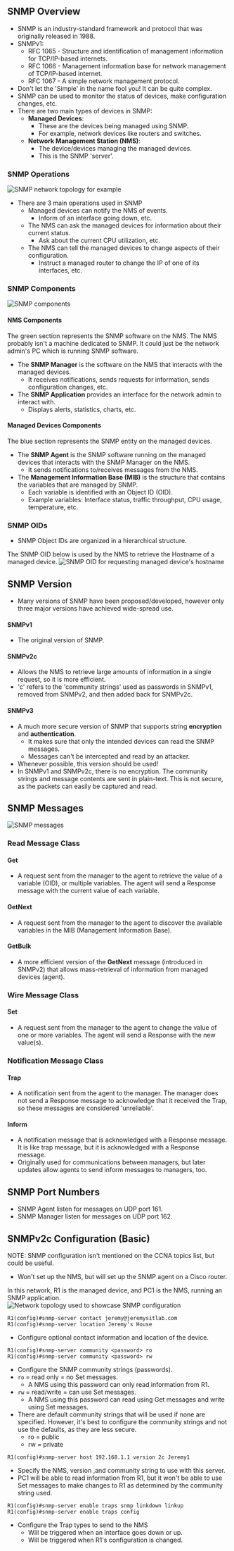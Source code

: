 ## SNMP Overview
* SNMP is an industry-standard framework and protocol that was originally released in 1988.
* SNMPv1:
	* RFC 1065 - Structure and identification of management information for TCP/IP-based internets.
	* RFC 1066 - Management information base for network management of TCP/IP-based internet.
	* RFC 1067 - A simple network management protocol.
* Don't let the 'Simple' in the name fool you! It can be quite complex.
* SNMP can be used to monitor the status of devices, make configuration changes, etc.
* There are two main types of devices in SNMP:
	* **Managed Devices**:
		* These are the devices being managed using SNMP.
		* For example, network devices like routers and switches.
	* **Network Management Station (NMS)**:
		* The device/devices managing the managed devices.
		* This is the SNMP 'server'.
### SNMP Operations
![SNMP network topology for example](./img3/SNMP-operation-network-topology.png)
* There are 3 main operations used in SNMP
	* Managed devices can notify the NMS of events.
		* Inform of an interface going down, etc.
	* The NMS can ask the managed devices for information about their current status.
		* Ask about the current CPU utilization, etc.
	* The NMS can tell the managed devices to change aspects of their configuration.
		* Instruct a managed router to change the IP of one of its interfaces, etc.
### SNMP Components
![SNMP components](./img3/SNMP-components.png)
#### NMS Components
The green section represents the SNMP software on the NMS. The NMS probably isn't a machine dedicated to SNMP. It could just be the network admin's PC which is running SNMP software. 

* The **SNMP Manager** is the software on the NMS that interacts with the managed devices.
	* It receives notifications, sends requests for information, sends configuration changes, etc.
* The **SNMP Application** provides an interface for the network admin to interact with.
	* Displays alerts, statistics, charts, etc.
#### Managed Devices Components
The blue section represents the SNMP entity on the managed devices. 

* The **SNMP Agent** is the SNMP software running on the managed devices that interacts with the SNMP Manager on the NMS.
	* It sends notifications to/receives messages from the NMS.
* The **Management Information Base (MIB)** is the structure that contains the variables that are managed by SNMP.
	* Each variable is identified with an Object ID (OID).
	* Example variables: Interface status, traffic throughput, CPU usage, temperature, etc.
### SNMP OIDs
* SNMP Object IDs are organized in a hierarchical structure.

The SNMP OID below is used by the NMS to retrieve the Hostname of a managed device.
![SNMP OID for requesting managed device's hostname](./img3/SNMP-OIDs.png)
## SNMP Version
* Many versions of SNMP have been proposed/developed, however only three major versions have achieved wide-spread use.
#### SNMPv1
* The original version of SNMP.
#### SNMPv2c
* Allows the NMS to retrieve large amounts of information in a single request, so it is more efficient.
* 'c' refers to the 'community strings' used as passwords in SNMPv1, removed from SNMPv2, and then added back for SNMPv2c.
#### SNMPv3
* A much more secure version of SNMP that supports string **encryption** and **authentication**. 
	* It makes sure that only the intended devices can read the SNMP messages. 
	* Messages can't be intercepted and read by an attacker.
* Whenever possible, this version should be used!
* In SNMPv1 and SNMPv2c, there is no encryption. The community strings and message contents are sent in plain-text. This is not secure, as the packets can easily be captured and read.

## SNMP Messages
![SNMP messages](./img3/SNMP-messages.png)
### Read Message Class
#### Get
* A request sent from the manager to the agent to retrieve the value of a variable (OID), or multiple variables. The agent will send a Response message with the current value of each variable.
#### GetNext
* A request sent from the manager to the agent to discover the available variables in the MIB (Management Information Base).
#### GetBulk
* A more efficient version of the **GetNext** message (introduced in SNMPv2) that allows mass-retrieval of information from managed devices (agent).
### Wire Message Class
#### Set
* A request sent from the manager to the agent to change the value of one or more variables. The agent will send a Response with the new value(s).
### Notification Message Class
#### Trap
* A notification sent from the agent to the manager. The manager does not send a Response message to acknowledge that it received the Trap, so these messages are considered 'unreliable'.
#### Inform
* A notification message that is acknowledged with a Response message. It is like trap message, but it is acknowledged with a Response message.
* Originally used for communications between managers, but later updates allow agents to send inform messages to managers, too.
## SNMP Port Numbers
* SNMP Agent listen for messages on UDP port 161.
* SNMP Manager listen for messages on UDP port 162.
## SNMPv2c Configuration (Basic)

NOTE: SNMP configuration isn't mentioned on the CCNA topics list, but could be useful.
* Won't set up the NMS, but will set up the SNMP agent on a Cisco router.

In this network, R1 is the managed device, and PC1 is the NMS, running an SNMP application.
![Network topology used to showcase SNMP configuration](./img3/SNMP-config-topology.png)

```
R1(config)#snmp-server contact jeremy@jeremysitlab.com
R1(config)#snmp-server location Jeremy's House
```
* Configure optional contact information and location of the device.

```
R1(config)#snmp-server community <password> ro
R1(config)#snmp-server community <password> rw
```
* Configure the SNMP community strings (passwords).
* `ro` = read only = no Set messages.
	* A NMS using this password can only read information from R1.
* `rw` = read/write = can use Set messages.
	* A NMS using this password can read using Get messages and write using Set messages.
* There are default community strings that will be used if none are specified. However, it's best to configure the community strings and not use the defaults, as they are less secure.
	* ro = public
	* rw = private

```
R1(config)#snmp-server host 192.168.1.1 version 2c Jeremy1
```
* Specify the NMS, version ,and community string to use with this server.
* PC1 will be able to read information from R1, but it won't be able to use Set messages to make changes to R1 as determined by the community string used.

```
R1(config)#snmp-server enable traps snmp linkdown linkup
R1(config)#snmp-server enable traps config
```
* Configure the Trap types to send to the NMS
	* Will be triggered when an interface goes down or up.
	* Will be triggered when R1's configuration is changed.